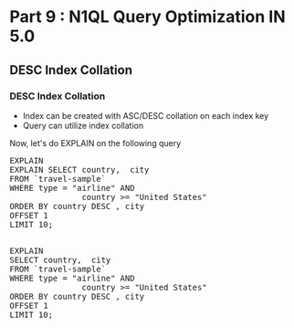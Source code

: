 # Part 9 : N1QL Query Optimization IN 5.0


## DESC Index Collation


### DESC Index Collation


* Index can be created with ASC/DESC collation on each index key
* Query can utilize index collation


Now, let's do EXPLAIN on the following query

<pre>
EXPLAIN 
EXPLAIN SELECT country,  city
FROM `travel-sample`
WHERE type = "airline" AND 
               country >= "United States"
ORDER BY country DESC , city
OFFSET 1 
LIMIT 10;
</pre>

<pre id="example"> 
EXPLAIN 
SELECT country,  city
FROM `travel-sample`
WHERE type = "airline" AND 
               country >= "United States"
ORDER BY country DESC , city
OFFSET 1 
LIMIT 10;
</pre>
